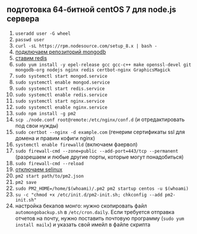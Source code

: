 ## подготовка 64-битной centOS 7 для node.js сервера

1. `useradd user -G wheel`
2. `passwd user`
4. `curl -sL https://rpm.nodesource.com/setup_8.x | bash -`
5. [подключаем репозиторий mongodb](https://docs.mongodb.com/manual/tutorial/install-mongodb-on-red-hat/#for-the-latest-stable-release-of-mongodb)
6. [ставим redis](http://sharadchhetri.com/2014/10/04/install-redis-server-centos-7-rhel-7/)
7. `sudo yum install -y epel-release gcc gcc-c++ make openssl-devel git mongodb-org nodejs nginx redis certbot-nginx GraphicsMagick`
9. `sudo systemctl start mongod.service`
10. `sudo systemctl enable mongod.service`
11. `sudo systemctl start redis.service`
12. `sudo systemctl enable redis.service`
13. `sudo systemctl start nginx.service`
14. `sudo systemctl enable nginx.service`
16. `sudo npm install -g pm2`
17. `scp ./node.conf root@remote:/etc/nginx/conf.d` (и отредактировать под свои нужды)
17. `sudo certbot --nginx -d example.com` (генерим сертификаты ssl для домена и правим кофиги nginx)
18. `systemctl enable firewalld` (включаем фаервол)
19. `sudo firewall-cmd --zone=public --add-port=443/tcp --permanent` (разрешаем и любые другие порты, которые могут понадобиться)
20. `sudo firewall-cmd --reload`
21. [отключаем selinux](http://xmodulo.com/how-to-disable-selinux.html)
22. `pm2 start path/to/pm2.json`
23. `pm2 save`
24. `sudo PM2_HOME=/home/$(whoami)/.pm2 pm2 startup centos -u $(whoami)`
25. `su -c "chmod +x /etc/init.d/pm2-init.sh; chkconfig --add pm2-init.sh"`
26. настройка бекапов монго: нужно скопировать файл `automongobackup.sh` в `/etc/cron.daily`. Если требуется отправка отчетов на почту, нужно поставить почтовую программу (`sudo yum install mailx`) и указать свой имейл в файле скрипта
